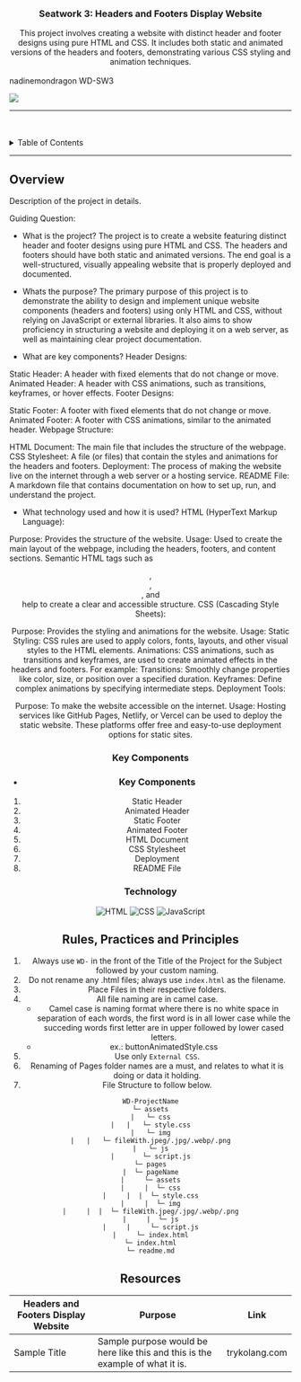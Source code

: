 <a name="readme-top">

<br/>

<br />
<div align="center">
  <a href="https://github.com/zyx-0314/">
  <!-- TODO: If you want to add logo or banner you can add it here -->
    
  </a>
<!-- TODO: Change Title to the name of the title of your Project -->
  <h3 align="center">Seatwork 3: Headers and Footers Display Website</h3>
</div>
<!-- TODO: Make a short description -->
<div align="center">
 This project involves creating a website with distinct header and footer designs using pure HTML and CSS. It includes both static and animated versions of the headers and footers, demonstrating various CSS styling and animation techniques. 
</div>

<br />

<!-- TODO: Change the zyx-0314 into your github username  --> nadinemondragon
<!-- TODO: Change the WD-Template-Project into the same name of your folder --> WD-SW3
![](https://visit-counter.vercel.app/counter.png?page=zyx-0314/WD-Template-Project)

---

<br />
<br />

<!-- TODO: If you want to add more layers for your readme -->
<details>
  <summary>Table of Contents</summary>
  <ol>
    <li>
      <a href="#overview">Overview</a>
      <ol>
        <li>
          <a href="#key-components">Key Components</a>
        </li>
        <li>
          <a href="#technology">Technology</a>
        </li>
      </ol>
    </li>
    <li>
      <a href="#rule,-practices-and-principles">Rules, Practices and Principles</a>
    </li>
    <li>
      <a href="#resources">Resources</a>
    </li>
  </ol>
</details>

---

## Overview

<!-- TODO: To be changed -->
<!-- The following are just sample -->
Description of the project in details.

Guiding Question:
- What is the project?
The project is to create a website featuring distinct header and footer designs using pure HTML and CSS. The headers and footers should have both static and animated versions. The end goal is a well-structured, visually appealing website that is properly deployed and documented.

- Whats the purpose?
The primary purpose of this project is to demonstrate the ability to design and implement unique website components (headers and footers) using only HTML and CSS, without relying on JavaScript or external libraries. It also aims to show proficiency in structuring a website and deploying it on a web server, as well as maintaining clear project documentation.

- What are key components?
Header Designs:

Static Header: A header with fixed elements that do not change or move.
Animated Header: A header with CSS animations, such as transitions, keyframes, or hover effects.
Footer Designs:

Static Footer: A footer with fixed elements that do not change or move.
Animated Footer: A footer with CSS animations, similar to the animated header.
Webpage Structure:

HTML Document: The main file that includes the structure of the webpage.
CSS Stylesheet: A file (or files) that contain the styles and animations for the headers and footers.
Deployment: The process of making the website live on the internet through a web server or a hosting service.
README File: A markdown file that contains documentation on how to set up, run, and understand the project.

- What technology used and how it is used?
HTML (HyperText Markup Language):

Purpose: Provides the structure of the website.
Usage: Used to create the main layout of the webpage, including the headers, footers, and content sections. Semantic HTML tags such as <header>, <footer>, <main>, and <section> help to create a clear and accessible structure.
CSS (Cascading Style Sheets):

Purpose: Provides the styling and animations for the website.
Usage:
Static Styling: CSS rules are used to apply colors, fonts, layouts, and other visual styles to the HTML elements.
Animations: CSS animations, such as transitions and keyframes, are used to create animated effects in the headers and footers. For example:
Transitions: Smoothly change properties like color, size, or position over a specified duration.
Keyframes: Define complex animations by specifying intermediate steps.
Deployment Tools:

Purpose: To make the website accessible on the internet.
Usage: Hosting services like GitHub Pages, Netlify, or Vercel can be used to deploy the static website. These platforms offer free and easy-to-use deployment options for static sites.

### Key Components
<!-- TODO: List of Key Components -->
<!-- The following are just sample -->
- ### Key Components

1. Static Header
2. Animated Header
3. Static Footer
4. Animated Footer
5. HTML Document
6. CSS Stylesheet
7. Deployment
8. README File

### Technology
<!-- TODO: List of Technology Used -->
![HTML](https://img.shields.io/badge/HTML-E34F26?style=for-the-badge&logo=html5&logoColor=white)
![CSS](https://img.shields.io/badge/CSS-1572B6?style=for-the-badge&logo=css3&logoColor=white)
![JavaScript](https://img.shields.io/badge/JavaScript-F7DF1E?style=for-the-badge&logo=javascript&logoColor=white)

## Rules, Practices and Principles
1. Always use `WD-` in the front of the Title of the Project for the Subject followed by your custom naming.
2. Do not rename any .html files; always use `index.html` as the filename.
3. Place Files in their respective folders.
4. All file naming are in camel case.
   - Camel case is naming format where there is no white space in separation of each words, the first word is in all lower case while the succeding words first letter are in upper followed by lower cased letters.
   - ex.: buttonAnimatedStyle.css
5. Use only `External CSS`.
6. Renaming of Pages folder names are a must, and relates to what it is doing or data it holding.
7. File Structure to follow below.

```
WD-ProjectName
└─ assets
|   └─ css
|   |   └─ style.css
|   └─ img
|   |   └─ fileWith.jpeg/.jpg/.webp/.png
|   └─ js
|       └─ script.js
└─ pages
|  └─ pageName
|     └─ assets
|     |  └─ css
|     |  |  └─ style.css
|     |  └─ img
|     |  |  └─ fileWith.jpeg/.jpg/.webp/.png
|     |  └─ js
|     |     └─ script.js
|     └─ index.html
└─ index.html
└─ readme.md
```

## Resources

<!-- TODO: Add References -->
| Headers and Footers Display Website | Purpose | Link |
|-|-|-|
| Sample Title | Sample purpose would be here like this and this is the example of what it is. | trykolang.com |
